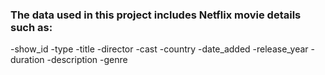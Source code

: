 ### The data used in this project includes Netflix movie details such as:

-show_id
-type
-title
-director
-cast
-country
-date_added
-release_year
-duration
-description
-genre

